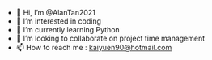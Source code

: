 - 👋 Hi, I’m @AlanTan2021
- 👀 I’m interested in coding
- 🌱 I’m currently learning Python
- 💞️ I’m looking to collaborate on project time management 
- 📫 How to reach me : kaiyuen90@hotmail.com 

<!---
AlanTan2021/AlanTan2021 is a ✨ special ✨ repository because its `README.md` (this file) appears on your GitHub profile.
You can click the Preview link to take a look at your changes.
--->
